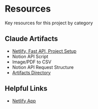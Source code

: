 # Resources

Key resources for this project by category

## Claude Artifacts

* [Netlify, Fast API, Project Setup](https://claude.site/artifacts/07cca4a7-e296-44d4-9613-5e8fb04f0af5)
* Notion API Script
* Image/PDF to CSV
* Notion API Request Structure
* [Artifacts Directory](https://artifacts.directory)

## Helpful Links

* [Netlify App](https://app.netlify.com/sites/glistening-twilight-013cec/deploys/66ea96bb05a7bd0008abff9f)
